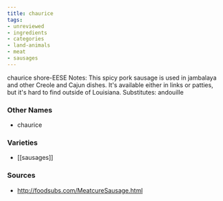 ```yaml
---
title: chaurice
tags:
- unreviewed
- ingredients
- categories
- land-animals
- meat
- sausages
---
```

chaurice shore-EESE Notes: This spicy pork sausage is used in jambalaya and other Creole and Cajun dishes. It's available either in links or patties, but it's hard to find outside of Louisiana. Substitutes: andouille

### Other Names

* chaurice

### Varieties

* [[sausages]]

### Sources
* http://foodsubs.com/MeatcureSausage.html
